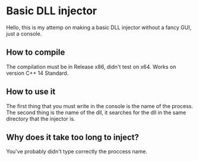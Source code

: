 # Basic DLL injector
Hello, this is my attemp on making a basic DLL injector without a fancy GUI, just a console.

## How to compile
The compilation must be in Release x86, didn't test on x64.
Works on version C++ 14 Standard.

## How to use it
The first thing that you must write in the console is the name of the process.
The second thing is the name of the dll, it searches for the dll in the same directory that the injector is.

## Why does it take too long to inject?
You've probably didn't type correctly the proccess name.
